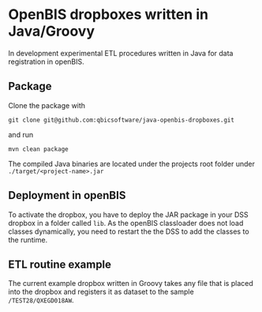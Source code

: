 # OpenBIS dropboxes written in Java/Groovy
In development experimental ETL procedures written in Java for data registration in openBIS.

## Package

Clone the package with 

```
git clone git@github.com:qbicsoftware/java-openbis-dropboxes.git
```

and run 

```
mvn clean package
```

The compiled Java binaries are located under the projects root folder under `./target/<project-name>.jar`

## Deployment in openBIS

To activate the dropbox, you have to deploy the JAR package in your DSS dropbox in a folder called `lib`. As the openBIS classloader does not load classes dynamically, you need to restart the the DSS to add the classes to the runtime.

## ETL routine example

The current example dropbox written in Groovy takes any file that is placed into the dropbox and registers it as dataset to the sample ``/TEST28/QXEGD018AW``.


